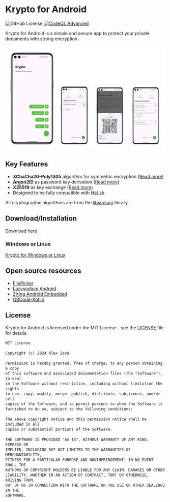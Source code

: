 # Krypto for Android

![GitHub License](https://img.shields.io/github/license/alexzava/krypto-android?style=flat&color=%2358bf43)
[![CodeQL Advanced](https://github.com/Alexzava/krypto-android/actions/workflows/codeql.yml/badge.svg)](https://github.com/Alexzava/krypto-android/actions/workflows/codeql.yml)

Krypto for Android is a simple and secure app to protect your private documents with strong encryption.

![Screenshot](images/screenshot.png)

## Key Features
- **XChaCha20-Poly1305** algorithm for symmetric encryption ([Read more](https://doc.libsodium.org/secret-key_cryptography/secretstream))
- **Argon2ID** as password key derivation ([Read more](https://doc.libsodium.org/password_hashing/default_phf))
- **X25519** as key exchange ([Read more](https://doc.libsodium.org/key_exchange))
- Designed to be fully compatible with [Hat.sh](https://hat.sh/)

All cryptographic algorithms are from the [libsodium](https://doc.libsodium.org/) library.


## Download/Installation

[Download here](https://github.com/Alexzava/krypto-android/releases)

### Windows or Linux

[Krypto for Windows or Linux](https://github.com/Alexzava/krypto)

## Open source resources

* [FilePicker](https://github.com/ChochaNaresh/FilePicker)
* [Lazysodium Android](https://github.com/terl/lazysodium-android)
* [ZXing Android Embedded](https://github.com/journeyapps/zxing-android-embedded)
* [QRCode-Kotlin](https://github.com/g0dkar/qrcode-kotlin)

## License

Krypto for Android is licensed under the MIT License - see the [LICENSE](LICENSE) file for details.

```text
MIT License

Copyright (c) 2024 Alex Zava

Permission is hereby granted, free of charge, to any person obtaining a copy
of this software and associated documentation files (the "Software"), to deal
in the Software without restriction, including without limitation the rights
to use, copy, modify, merge, publish, distribute, sublicense, and/or sell
copies of the Software, and to permit persons to whom the Software is
furnished to do so, subject to the following conditions:

The above copyright notice and this permission notice shall be included in all
copies or substantial portions of the Software.

THE SOFTWARE IS PROVIDED "AS IS", WITHOUT WARRANTY OF ANY KIND, EXPRESS OR
IMPLIED, INCLUDING BUT NOT LIMITED TO THE WARRANTIES OF MERCHANTABILITY,
FITNESS FOR A PARTICULAR PURPOSE AND NONINFRINGEMENT. IN NO EVENT SHALL THE
AUTHORS OR COPYRIGHT HOLDERS BE LIABLE FOR ANY CLAIM, DAMAGES OR OTHER
LIABILITY, WHETHER IN AN ACTION OF CONTRACT, TORT OR OTHERWISE, ARISING FROM,
OUT OF OR IN CONNECTION WITH THE SOFTWARE OR THE USE OR OTHER DEALINGS IN THE
SOFTWARE.
```
